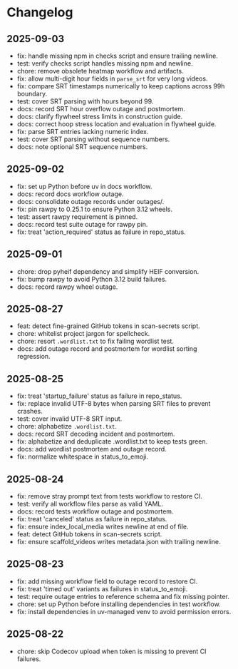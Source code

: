 # Changelog

## 2025-09-03
- fix: handle missing npm in checks script and ensure trailing newline.
- test: verify checks script handles missing npm and newline.
- chore: remove obsolete heatmap workflow and artifacts.
- fix: allow multi-digit hour fields in `parse_srt` for very long videos.
- fix: compare SRT timestamps numerically to keep captions across 99h boundary.
- test: cover SRT parsing with hours beyond 99.
- docs: record SRT hour overflow outage and postmortem.
- docs: clarify flywheel stress limits in construction guide.
- docs: correct hoop stress location and evaluation in flywheel guide.
- fix: parse SRT entries lacking numeric index.
- test: cover SRT parsing without sequence numbers.
- docs: note optional SRT sequence numbers.

## 2025-09-02
- fix: set up Python before uv in docs workflow.
- docs: record docs workflow outage.
- docs: consolidate outage records under outages/.
- fix: pin rawpy to 0.25.1 to ensure Python 3.12 wheels.
- test: assert rawpy requirement is pinned.
- docs: record test suite outage for rawpy pin.
- fix: treat 'action_required' status as failure in repo_status.

## 2025-09-01
- chore: drop pyheif dependency and simplify HEIF conversion.
- fix: bump rawpy to avoid Python 3.12 build failures.
- docs: record rawpy wheel outage.

## 2025-08-27
- feat: detect fine-grained GitHub tokens in scan-secrets script.
- chore: whitelist project jargon for spellcheck.
- chore: resort `.wordlist.txt` to fix failing wordlist test.
- docs: add outage record and postmortem for wordlist sorting regression.

## 2025-08-25
- fix: treat 'startup_failure' status as failure in repo_status.
- fix: replace invalid UTF-8 bytes when parsing SRT files to prevent crashes.
- test: cover invalid UTF-8 SRT input.
- chore: alphabetize `.wordlist.txt`.
- docs: record SRT decoding incident and postmortem.
- fix: alphabetize and deduplicate .wordlist.txt to keep tests green.
- docs: add wordlist postmortem and outage record.
- fix: normalize whitespace in status_to_emoji.

## 2025-08-24
- fix: remove stray prompt text from tests workflow to restore CI.
- test: verify all workflow files parse as valid YAML.
- docs: record tests workflow outage and postmortem.
- fix: treat 'canceled' status as failure in repo_status.
- fix: ensure index_local_media writes newline at end of file.
- feat: detect GitHub tokens in scan-secrets script.
- fix: ensure scaffold_videos writes metadata.json with trailing newline.

## 2025-08-23
- fix: add missing workflow field to outage record to restore CI.
- fix: treat 'timed out' variants as failures in status_to_emoji.
- test: require outage entries to reference schema and fix missing pointer.
- chore: set up Python before installing dependencies in test workflow.
- fix: install dependencies in uv-managed venv to avoid permission errors.

## 2025-08-22
- chore: skip Codecov upload when token is missing to prevent CI failures.
